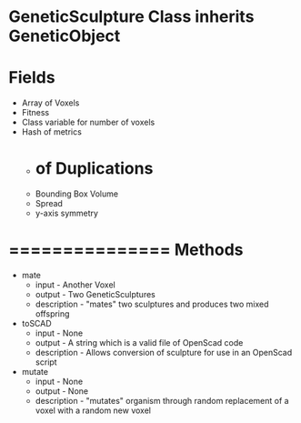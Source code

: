 GeneticSculpture Class inherits GeneticObject
===============
Fields
===============
* Array of Voxels
* Fitness
* Class variable for number of voxels
* Hash of metrics
  * # of Duplications
  * Bounding Box Volume
  * Spread
  * y-axis symmetry

===============
Methods
===============
* mate
  * input - Another Voxel
  * output - Two GeneticSculptures
  * description - "mates" two sculptures and produces two mixed offspring
* toSCAD
  * input - None
  * output - A string which is a valid file of OpenScad code
  * description - Allows conversion of sculpture for use in an OpenScad script
* mutate
  * input - None
  * output - None
  * description - "mutates" organism through random replacement of a voxel with a random new voxel